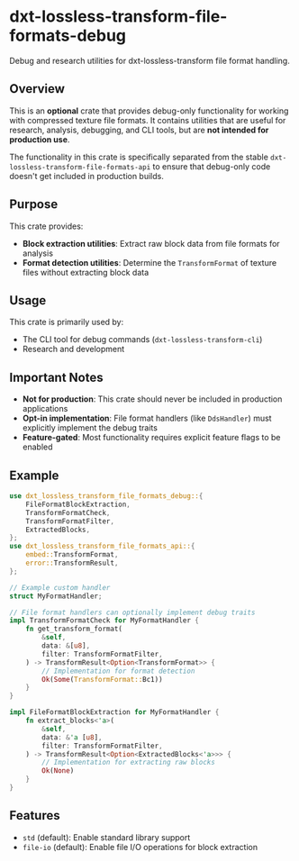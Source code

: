 # dxt-lossless-transform-file-formats-debug

Debug and research utilities for dxt-lossless-transform file format handling.

## Overview

This is an **optional** crate that provides debug-only functionality for working with compressed
texture file formats. It contains utilities that are useful for research, analysis, debugging, and
CLI tools, but are **not intended for production use**.

The functionality in this crate is specifically separated from the stable
`dxt-lossless-transform-file-formats-api` to ensure that debug-only code doesn't get included in
production builds.

## Purpose

This crate provides:

- **Block extraction utilities**: Extract raw block data from file formats for analysis
- **Format detection utilities**: Determine the `TransformFormat` of texture files without extracting block data

## Usage

This crate is primarily used by:

- The CLI tool for debug commands (`dxt-lossless-transform-cli`)
- Research and development

## Important Notes

- **Not for production**: This crate should never be included in production applications
- **Opt-in implementation**: File format handlers (like `DdsHandler`) must explicitly implement the debug traits
- **Feature-gated**: Most functionality requires explicit feature flags to be enabled

## Example

```rust
use dxt_lossless_transform_file_formats_debug::{
    FileFormatBlockExtraction,
    TransformFormatCheck,
    TransformFormatFilter,
    ExtractedBlocks,
};
use dxt_lossless_transform_file_formats_api::{
    embed::TransformFormat,
    error::TransformResult,
};

// Example custom handler  
struct MyFormatHandler;

// File format handlers can optionally implement debug traits
impl TransformFormatCheck for MyFormatHandler {
    fn get_transform_format(
        &self,
        data: &[u8],
        filter: TransformFormatFilter,
    ) -> TransformResult<Option<TransformFormat>> {
        // Implementation for format detection
        Ok(Some(TransformFormat::Bc1))
    }
}

impl FileFormatBlockExtraction for MyFormatHandler {
    fn extract_blocks<'a>(
        &self,
        data: &'a [u8],
        filter: TransformFormatFilter,
    ) -> TransformResult<Option<ExtractedBlocks<'a>>> {
        // Implementation for extracting raw blocks
        Ok(None)
    }
}
```

## Features

- `std` (default): Enable standard library support
- `file-io` (default): Enable file I/O operations for block extraction 